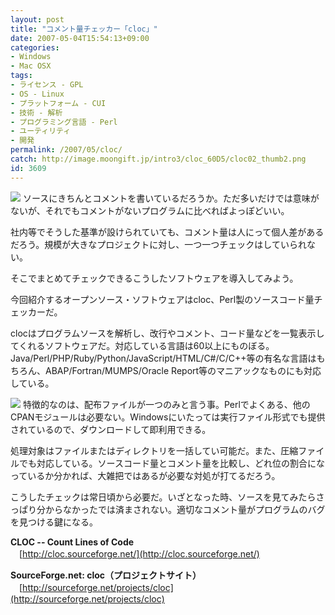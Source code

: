 ```yaml
---
layout: post
title: "コメント量チェッカー「cloc」"
date: 2007-05-04T15:54:13+09:00
categories:
- Windows
- Mac OSX
tags: 
- ライセンス - GPL
- OS - Linux
- プラットフォーム - CUI
- 技術 - 解析
- プログラミング言語 - Perl
- ユーティリティ
- 開発
permalink: /2007/05/cloc/
catch: http://image.moongift.jp/intro3/cloc_60D5/cloc02_thumb2.png
id: 3609
---
```

[![](http://image.moongift.jp/intro3/cloc_60D5/cloc01_thumb1.png)](http://image.moongift.jp/intro3/cloc_60D5/cloc013.png) ソースにきちんとコメントを書いているだろうか。ただ多いだけでは意味がないが、それでもコメントがないプログラムに比べればよっぽどいい。

 

社内等でそうした基準が設けられていても、コメント量は人にって個人差があるだろう。規模が大きなプロジェクトに対し、一つ一つチェックはしていられない。

 

そこでまとめてチェックできるこうしたソフトウェアを導入してみよう。

 

今回紹介するオープンソース・ソフトウェアはcloc、Perl製のソースコード量チェッカーだ。

 <!--more--> 

clocはプログラムソースを解析し、改行やコメント、コード量などを一覧表示してくれるソフトウェアだ。対応している言語は60以上にものぼる。Java/Perl/PHP/Ruby/Python/JavaScript/HTML/C#/C/C++等の有名な言語はもちろん、ABAP/Fortran/MUMPS/Oracle Report等のマニアックなものにも対応している。

 

[![](http://image.moongift.jp/intro3/cloc_60D5/cloc02_thumb2.png)](http://image.moongift.jp/intro3/cloc_60D5/cloc024.png) 特徴的なのは、配布ファイルが一つのみと言う事。Perlでよくある、他のCPANモジュールは必要ない。Windowsにいたっては実行ファイル形式でも提供されているので、ダウンロードして即利用できる。

 

処理対象はファイルまたはディレクトリを一括してい可能だ。また、圧縮ファイルでも対応している。ソースコード量とコメント量を比較し、どれ位の割合になっているか分かれば、大雑把ではあるが必要な対処が打てるだろう。

 

こうしたチェックは常日頃から必要だ。いざとなった時、ソースを見てみたらさっぱり分からなかったでは済まされない。適切なコメント量がプログラムのバグを見つける鍵になる。

 

**CLOC -- Count Lines of Code**  
　[http://cloc.sourceforge.net/](http://cloc.sourceforge.net/)

 

**SourceForge.net: cloc（プロジェクトサイト）**  
　[http://sourceforge.net/projects/cloc](http://sourceforge.net/projects/cloc)

